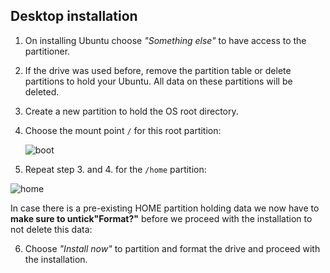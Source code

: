 ## Desktop installation

1. On installing Ubuntu choose *"Something else"* to have access to the partitioner.

2. If the drive was used before, remove the partition table or delete partitions to hold your Ubuntu. All data on these partitions will be deleted.

3. Create a new partition to hold the OS root directory.

4. Choose the mount point `/` for this root partition:

   ![boot](/home/marina/Desktop/desktop_installation/images/boot.png)

5. Repeat step 3. and 4. for the `/home` partition:

![home](/home/marina/Desktop/desktop_installation/images/home.png)

In case there is a pre-existing HOME partition holding data we now have to **make sure to untick"Format?"** before we proceed with the installation to not delete this data:

6. Choose *"Install now"* to partition and format the drive and proceed with the installation.

